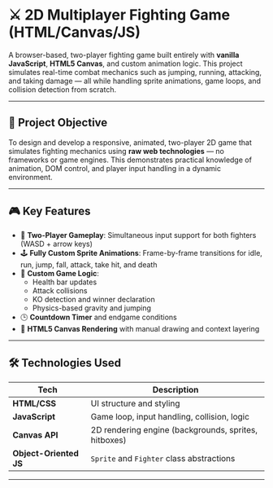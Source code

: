 # ⚔️ 2D Multiplayer Fighting Game (HTML/Canvas/JS)

A browser-based, two-player fighting game built entirely with **vanilla JavaScript**, **HTML5 Canvas**, and custom animation logic. This project simulates real-time combat mechanics such as jumping, running, attacking, and taking damage — all while handling sprite animations, game loops, and collision detection from scratch.

---

## 🎯 Project Objective

To design and develop a responsive, animated, two-player 2D game that simulates fighting mechanics using **raw web technologies** — no frameworks or game engines. This demonstrates practical knowledge of animation, DOM control, and player input handling in a dynamic environment.

---

## 🎮 Key Features

- 👥 **Two-Player Gameplay**: Simultaneous input support for both fighters (WASD + arrow keys)
- 🕹️ **Fully Custom Sprite Animations**: Frame-by-frame transitions for idle, run, jump, fall, attack, take hit, and death
- 🧠 **Custom Game Logic**:
  - Health bar updates
  - Attack collisions
  - KO detection and winner declaration
  - Physics-based gravity and jumping
- 🕒 **Countdown Timer** and endgame conditions
- 🧱 **HTML5 Canvas Rendering** with manual drawing and context layering

---

## 🛠️ Technologies Used

| Tech         | Description                           |
|--------------|----------------------------------------|
| **HTML/CSS** | UI structure and styling               |
| **JavaScript** | Game loop, input handling, collision, logic |
| **Canvas API** | 2D rendering engine (backgrounds, sprites, hitboxes) |
| **Object-Oriented JS** | `Sprite` and `Fighter` class abstractions |

---
